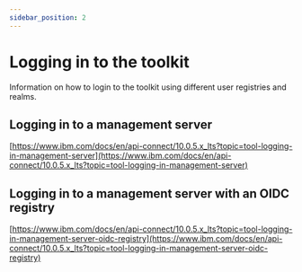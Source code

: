 ```yaml
---
sidebar_position: 2
---
```


# Logging in to the toolkit

Information on how to login to the toolkit using different user registries and realms.

## Logging in to a management server

[https://www.ibm.com/docs/en/api-connect/10.0.5.x_lts?topic=tool-logging-in-management-server](https://www.ibm.com/docs/en/api-connect/10.0.5.x_lts?topic=tool-logging-in-management-server)

## Logging in to a management server with an OIDC registry

[https://www.ibm.com/docs/en/api-connect/10.0.5.x_lts?topic=tool-logging-in-management-server-oidc-registry](https://www.ibm.com/docs/en/api-connect/10.0.5.x_lts?topic=tool-logging-in-management-server-oidc-registry)
